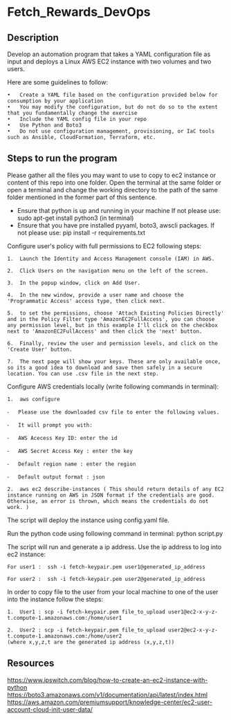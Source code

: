 # Fetch_Rewards_DevOps

## Description
Develop an automation program that takes a YAML configuration file as input and deploys a Linux AWS EC2 instance with two volumes and two users.

Here are some guidelines to follow:

	•	Create a YAML file based on the configuration provided below for consumption by your application
	•	You may modify the configuration, but do not do so to the extent that you fundamentally change the exercise
	•	Include the YAML config file in your repo
	•	Use Python and Boto3
	•	Do not use configuration management, provisioning, or IaC tools such as Ansible, CloudFormation, Terraform, etc.

## Steps to run the program

Please gather all the files you may want to use to copy to ec2 instance or content of this repo into one folder.  Open the terminal at the same folder or open a terminal and change the working directory to the path of the same folder
mentioned in the former part of this sentence. 

- Ensure that python is up and running in your machine 
	If not please use:  sudo apt-get install python3  (in terminal)
- Ensure that you have pre installed pyyaml, boto3, awscli packages. 
	If not please use:  pip install -r requirements.txt
 
Configure user's policy with full permissions to EC2 following steps:

	1.	Launch the Identity and Access Management console (IAM) in AWS. 
	
	2.	Click Users on the navigation menu on the left of the screen. 
	
	3.	In the popup window, click on Add User. 
	
	4.	In the new window, provide a user name and choose the 'Programmatic Access' access type, then click next. 
	
	5.	to set the permissions, choose 'Attach Existing Policies Directly' and in the Policy Filter type 'AmazonEC2FullAccess', you can choose any permission level, but in this example I'll click on the checkbox next to 'AmazonEC2FullAccess' and then click the 'next' button. 
	
	6.	Finally, review the user and permission levels, and click on the 'Create User' button. 
	
	7.	The next page will show your keys. These are only available once, so its a good idea to download and save then safely in a secure location. You can use .csv file in the next step.

Configure AWS credentials locally (write following commands in terminal):

	1.	aws configure 
	
	⁃	Please use the downloaded csv file to enter the following values. 
	
	⁃	It will prompt you with:
	
	⁃	AWS Acecess Key ID: enter the id
	
	⁃	AWS Secret Access Key : enter the key 
	
	⁃	Default region name : enter the region 
	
	⁃	Default output format : json 

	2.	aws ec2 describe-instances ( This should return details of any EC2 instance running on AWS in JSON format if the credentials are good. Otherwise, an error is thrown, which means the credentials do not work. )

The script will deploy the instance using config.yaml file.

Run the python code using following command in terminal:
	python script.py
	
The script will run and generate a ip address. Use the ip address to log into ec2 instance:

	For user1 :  ssh -i fetch-keypair.pem user1@generated_ip_address
	
	For user2 :  ssh -i fetch-keypair.pem user2@generated_ip_address

In order to copy file to the user from your local machine to one of the user into the instance follow the steps:

	1.	User1 : scp -i fetch-keypair.pem file_to_upload user1@ec2-x-y-z-t.compute-1.amazonaws.com:/home/user1
	
	2.	User2 : scp -i fetch-keypair.pem file_to_upload user2@ec2-x-y-z-t.compute-1.amazonaws.com:/home/user2
	(where x,y,z,t are the generated ip address (x,y,z,t))
	

## Resources

https://www.ipswitch.com/blog/how-to-create-an-ec2-instance-with-python
https://boto3.amazonaws.com/v1/documentation/api/latest/index.html
https://aws.amazon.com/premiumsupport/knowledge-center/ec2-user-account-cloud-init-user-data/	

